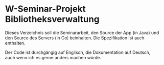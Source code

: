 W-Seminar-Projekt Bibliotheksverwaltung
=======================================

Dieses Verzeichnis soll die Seminararbeit, den Source der App (in Java)
und den Source des Servers (in Go) beinhalten. Die Spezifikation ist
auch enthalten.

Der Code ist durchgängig auf Englisch, die Dokumentation auf Deutsch,
auch wenn ich es gerne anders machen würde.
 